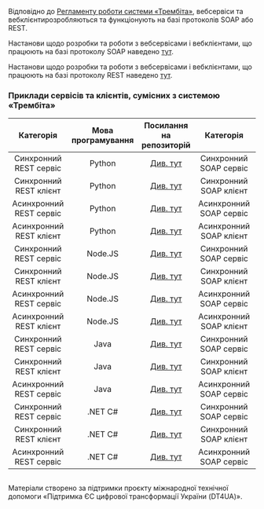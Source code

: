 Відповідно до [Регламенту роботи системи «Трембіта»](https://portal.trembita.gov.ua/media/website-media/Регламент_Трембіта_v4.0.pdf), вебсервіси та вебклієнтирозробляються та функціонують на базі протоколів SOAP або REST.

Настанови щодо розробки та роботи з вебсервісами і вебклієнтами, що працюють на базі протоколу SOAP наведено [тут](https://github.com/MadCat-88/Services-development-for-Trembita-system/blob/main/SOAP%20services%20development%20for%20Trembita%20system.md).

Настанови щодо розробки та роботи з вебсервісами і вебклієнтами, що працюють на базі протоколу REST наведено [тут](https://github.com/MadCat-88/Services-development-for-Trembita-system/blob/main/REST%20services%20development%20for%20Trembita%20system.md).

### Приклади сервісів та клієнтів, сумісних з системою «Трембіта»

|        Категорія        | Мова програмування |                          Посилання на репозиторій                           |        Категорія        | Мова програмування |                  Посилання на репозиторій                   |
|:-----------------------:|:------------------:|:---------------------------------------------------------------------------:|:-----------------------:|:------------------:|:-----------------------------------------------------------:|
| Синхронний REST сервіс  |       Python       |     [Див. тут](https://github.com/MadCat-88/Trembita_Py_R_SyncSrv)      | Синхронний SOAP сервіс  |       Python       | [Див. тут](https://github.com/MadCat-88/Trembita_Py_S_SyncSrv) |
| Синхронний REST клієнт  |       Python       |     [Див. тут](https://github.com/MadCat-88/Trembita_Py_R_SyncCli)      | Синхронний SOAP клієнт  |       Python       |                        [Див. тут]()                         |
| Асинхронний REST сервіс |       Python       |                                [Див. тут]()                                 | Асинхронний SOAP сервіс |       Python       |                        [Див. тут]()                         |
| Асинхронний REST клієнт |       Python       |                                [Див. тут]()                                 | Асинхронний SOAP клієнт |       Python       |                        [Див. тут]()                         |
| Синхронний REST сервіс  |      Node.JS       | [Див. тут](https://github.com/kshypachov/rest-sync-service-node-express-js) | Синхронний SOAP сервіс  |      Node.JS       |                        [Див. тут]()                         |
| Синхронний REST клієнт  |      Node.JS       |                                [Див. тут]()                                 | Синхронний SOAP клієнт  |      Node.JS       |                        [Див. тут]()                         |
| Асинхронний REST сервіс |      Node.JS       |                                [Див. тут]()                                 | Асинхронний SOAP сервіс |      Node.JS       |                        [Див. тут]()                         |
| Асинхронний REST клієнт |      Node.JS       |                                [Див. тут]()                                 | Асинхронний SOAP клієнт |      Node.JS       |                        [Див. тут]()                         |
| Синхронний REST сервіс  |        Java        |          [Див. тут](https://github.com/Wishmaster-sa/SpringWSrest)          | Синхронний SOAP сервіс  |        Java        |  [Див. тут](https://github.com/Wishmaster-sa/SpringWSsoap)  |
| Синхронний REST клієнт  |        Java        |        [Див. тут](https://github.com/Wishmaster-sa/SpringWebClient)         | Синхронний SOAP клієнт  |        Java        |                        [Див. тут]()                         |
| Асинхронний REST сервіс |        Java        |                                [Див. тут]()                                 | Асинхронний SOAP сервіс |        Java        |                        [Див. тут]()                         |
| Синхронний REST сервіс  |      .NET C#       |                                [Див. тут]()                                 | Синхронний SOAP сервіс  |      .NET C#       |                        [Див. тут]()                         |
| Синхронний REST клієнт  |      .NET C#       |                                [Див. тут]()                                 | Синхронний SOAP клієнт  |      .NET C#       |                        [Див. тут]()                         |
| Асинхронний REST сервіс |      .NET C#       |                                [Див. тут]()                                 | Асинхронний SOAP сервіс |      .NET C#       |                        [Див. тут]()                         |


 ## 
Матеріали створено за підтримки проєкту міжнародної технічної допомоги «Підтримка ЄС цифрової трансформації України (DT4UA)».
